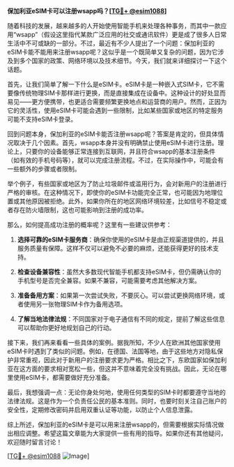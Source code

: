**保加利亚eSIM卡可以注册wsapp吗？[[TG💪+ @esim1088](https://t.me/s/esim1088)]**

随着科技的发展，越来越多的人开始使用智能手机来处理各种事务，而其中一款应用“wsapp”（假设这里指代某款广泛应用的社交或通讯软件）更是成了很多人日常生活中不可或缺的一部分。不过，最近有不少人提出了一个问题：保加利亚的eSIM卡能不能用来注册wsapp呢？这似乎是一个既简单又复杂的问题，因为它涉及到多个国家的政策、网络环境以及技术细节。今天，我们就来详细探讨一下这个话题。

首先，让我们简单了解一下什么是eSIM卡。eSIM卡是一种嵌入式SIM卡，它不需要像传统物理SIM卡那样进行更换，而是直接集成在设备中。这种设计的好处显而易见——更方便携带，也更适合需要频繁更换地点和运营商的用户。然而，正因为它的灵活性，使用eSIM卡可能会遇到一些限制，比如某些国家或地区的特定服务可能不支持eSIM卡登录。

回到问题本身，保加利亚的eSIM卡能否注册wsapp呢？答案是肯定的，但具体情况取决于几个因素。首先，wsapp本身并没有明确禁止使用eSIM卡进行注册。理论上，只要你的设备能够正常连接到互联网，并且符合wsapp的基本注册条件（如有效的手机号码等），就可以完成注册流程。不过，在实际操作中，可能会有一些额外的步骤或者限制。

举个例子，有些国家或地区为了防止垃圾邮件或滥用行为，会对新用户的注册进行严格的审核。在这种情况下，即使你的eSIM卡功能完全正常，也可能因为地理位置或其他原因被拒绝。此外，如果你所在的地区网络环境较差，比如信号不稳定或者存在防火墙限制，这也可能影响到注册的成功率。

那么，如何提高成功注册的概率呢？这里有一些建议供参考：

1. **选择可靠的eSIM卡服务商**：确保你使用的eSIM卡是由正规渠道提供的，并且服务质量有保障。这样不仅可以避免不必要的麻烦，还能获得更好的技术支持。
   
2. **检查设备兼容性**：虽然大多数现代智能手机都支持eSIM卡，但仍需确认你的手机型号是否完全兼容。如果不兼容，可能需要考虑其他解决方案。

3. **准备备用方案**：如果第一次尝试失败，不要灰心。可以尝试更换网络环境，或者使用另一张物理SIM卡作为备用选项。

4. **了解当地法律法规**：不同国家对于电子通信有不同的规定，提前了解这些信息可以帮助你更好地规划自己的行动。

接下来，我们再来看看一些具体的案例。据我所知，不少人在欧洲其他国家使用eSIM卡时遇到了类似的问题。例如，在德国、法国等地，由于这些地方对隐私保护非常重视，因此对于新用户的注册要求更为严格。相比之下，东欧国家如保加利亚在这方面的要求相对宽松一些，但这并不意味着完全没有挑战。因此，无论在哪里使用eSIM卡，都需要做好充分准备。

最后，我想强调一点：无论你身处何地，使用任何类型的SIM卡时都要遵守当地的法律法规。这是作为一个负责任公民的基本准则。同时，也要时刻关注自己账户的安全性，定期修改密码并启用双重认证等功能，以防止个人信息泄露。

综上所述，保加利亚的eSIM卡是可以用来注册wsapp的，但需要根据实际情况做出相应调整。希望这篇文章能为大家提供一些有用的指导。如果你还有其他疑问，欢迎随时留言讨论！

[[TG💪+ @esim1088](https://t.me/s/esim1088) ![Image](https://i.postimg.cc/4NQfJmqS/Snipaste-2025-05-13-00-14-12.png)]